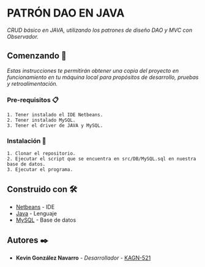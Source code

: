 # PATRÓN DAO EN JAVA
_CRUD básico en JAVA, utilizando los patrones de diseño DAO y MVC con Observador._

## Comenzando 🚀
_Estas instrucciones te permitirán obtener una copia del proyecto en funcionamiento en tu máquina local para propósitos de desarrollo, pruebas y retroalimentación._

### Pre-requisitos 📋
```
1. Tener instalado el IDE Netbeans.
2. Tener instalado MySQL.
3. Tener el driver de JAVA y MySQL.
```

### Instalación 🔧
```
1. Clonar el repositorio.
2. Ejecutar el script que se encuentra en src/DB/MySQL.sql en nuestra base de datos.
3. Ejecutar el programa.
```

## Construido con 🛠️
* [Netbeans](https://netbeans.org/) - IDE
* [Java](https://www.java.com/es/) - Lenguaje
* [MySQL](https://www.mysql.com/) - Base de datos

## Autores ✒️
* **Kevin González Navarro** - *Desarrollador* - [KAGN-521](https://github.com/KAGN-521)
